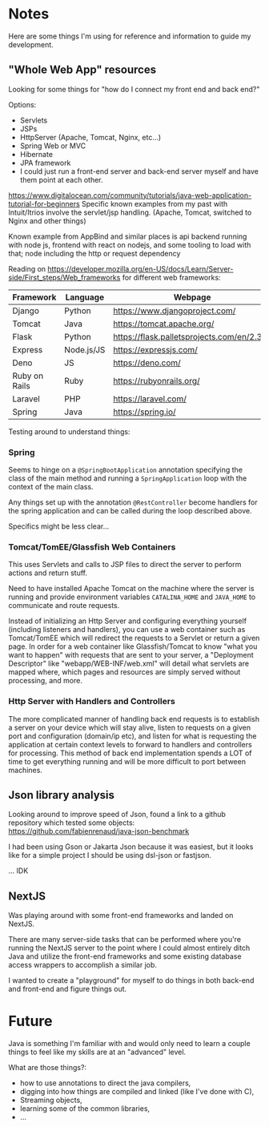 # Notes

Here are some things I'm using for reference and information to guide my development. 

## "Whole Web App" resources
Looking for some things for "how do I connect my front end and back end?"

Options:
* Servlets
* JSPs
* HttpServer (Apache, Tomcat, Nginx, etc...)
* Spring Web or MVC
* Hibernate
* JPA framework
* I could just run a front-end server and back-end server myself and have them point at each other.

https://www.digitalocean.com/community/tutorials/java-web-application-tutorial-for-beginners
Specific known examples from my past with Intuit/Itrios involve the servlet/jsp handling. (Apache, Tomcat, 
switched to Nginx and other things)

Known example from AppBind and similar places is api backend running with node js,
frontend with react on nodejs, and some tooling to load with that; node including the http or request dependency

Reading on https://developer.mozilla.org/en-US/docs/Learn/Server-side/First_steps/Web_frameworks for different 
web frameworks:

| Framework     | Language   | Webpage                                     |
|---------------|------------|---------------------------------------------| 
| Django        | Python     | https://www.djangoproject.com/              |
| Tomcat        | Java       | https://tomcat.apache.org/                  |
| Flask         | Python     | https://flask.palletsprojects.com/en/2.3.x/ |
| Express       | Node.js/JS | https://expressjs.com/                      |
| Deno          | JS         | https://deno.com/                           |
| Ruby on Rails | Ruby       | https://rubyonrails.org/                    |
| Laravel       | PHP        | https://laravel.com/                        |
| Spring        | Java       | https://spring.io/                          |

Testing around to understand things:

### Spring
Seems to hinge on a ```@SpringBootApplication``` annotation specifying the class of the main method and
running a ```SpringApplication``` loop with the context of the main class.

Any things set up with the annotation ```@RestController``` become handlers for the spring application and can
be called during the loop described above.

Specifics might be less clear...

### Tomcat/TomEE/Glassfish Web Containers
This uses Servlets and calls to JSP files to direct the server to perform actions and return stuff.

Need to have installed Apache Tomcat on the machine where the server is running and provide 
environment variables ```CATALINA_HOME``` and ```JAVA_HOME``` to communicate and route requests.

Instead of initializing an Http Server and configuring everything yourself (including listeners and handlers),
you can use a web container such as Tomcat/TomEE which will redirect the requests to a Servlet or return a given page.
In order for a web container like Glassfish/Tomcat to know "what you want to happen" with requests that are sent
to your server, a "Deployment Descriptor" like "webapp/WEB-INF/web.xml" will detail what servlets are mapped where,
which pages and resources are simply served without processing, and more. 

### Http Server with Handlers and Controllers
The more complicated manner of handling back end requests is to establish a server on your device
which will stay alive, listen to requests on a given port and configuration (domain/ip etc), and listen for
what is requesting the application at certain context levels to forward to handlers and controllers
for processing. This method of back end implementation spends a LOT of time to get everything running and
will be more difficult to port between machines.

## Json library analysis

Looking around to improve speed of Json, found a link to a github repository which tested some objects: https://github.com/fabienrenaud/java-json-benchmark

I had been using Gson or Jakarta Json because it was easiest, but it looks like for a simple project I should be using dsl-json or fastjson.

... IDK

## NextJS

Was playing around with some front-end frameworks and landed on NextJS.

There are many server-side tasks that can be performed where you're running the NextJS 
server to the point where I could almost entirely ditch Java and utilize the front-end
frameworks and some existing database access wrappers to accomplish a similar job.

I wanted to create a "playground" for myself to do things in both back-end and front-end
and figure things out.

# Future

Java is something I'm familiar with and would
only need to learn a couple things to feel like my skills are at an "advanced" level.

What are those things?:
* how to use annotations to direct the java compilers,
* digging into how things are compiled and linked (like I've done with C),
* Streaming objects,
* learning some of the common libraries,
* ...
